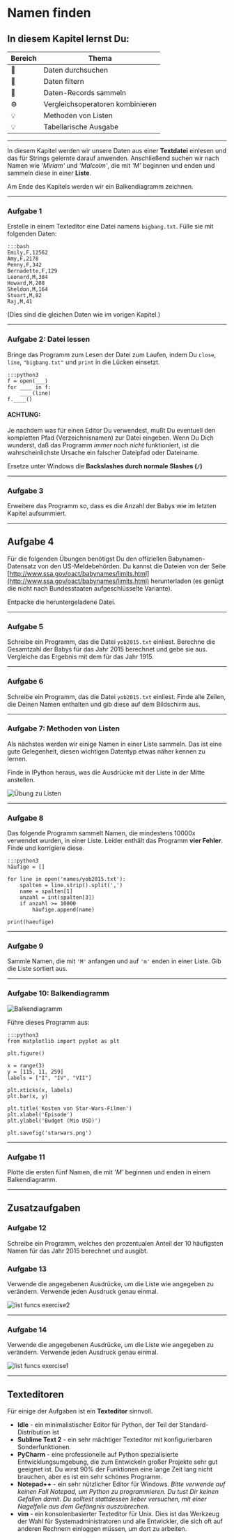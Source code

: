 
# Namen finden

## In diesem Kapitel lernst Du:

| Bereich | Thema |
|---------|-------|
| 💼 | Daten durchsuchen |
| 🔀 | Daten filtern |
| 🔀 | Daten-Records sammeln |
| ⚙ | Vergleichsoperatoren kombinieren |
| 💡 | Methoden von Listen |
| 💡 | Tabellarische Ausgabe |

----

In diesem Kapitel werden wir unsere Daten aus einer **Textdatei** einlesen und das für Strings gelernte darauf anwenden. Anschließend suchen wir nach Namen wie *'Miriam'* und *'Malcolm'*, die mit *'M'* beginnen und enden und sammeln diese in einer **Liste**.

Am Ende des Kapitels werden wir ein Balkendiagramm zeichnen.

----

### Aufgabe 1

Erstelle in einem Texteditor eine Datei namens `bigbang.txt`. Fülle sie mit folgenden Daten:

    :::bash
    Emily,F,12562
    Amy,F,2178
    Penny,F,342
    Bernadette,F,129
    Leonard,M,384
    Howard,M,208
    Sheldon,M,164
    Stuart,M,82
    Raj,M,41

(Dies sind die gleichen Daten wie im vorigen Kapitel.)

----

### Aufgabe 2: Datei lessen

Bringe das Programm zum Lesen der Datei zum Laufen, indem Du `close`, `line`, `"bigbang.txt"` und `print` in die Lücken einsetzt.

    :::python3
    f = open(___)
    for ____ in f:
        ____(line)
    f.____()

#### ACHTUNG:

Je nachdem was für einen Editor Du verwendest, mußt Du eventuell den kompletten Pfad (Verzeichnisnamen) zur Datei eingeben. Wenn Du Dich wunderst, daß das Programm *immer noch nicht* funktioniert, ist die wahrscheinlichste Ursache ein falscher Dateipfad oder Dateiname.

Ersetze unter Windows die **Backslashes durch normale Slashes (`/`)**

----

### Aufgabe 3

Erweitere das Programm so, dass es die Anzahl der Babys wie im letzten Kapitel aufsummiert.

----

## Aufgabe 4

Für die folgenden Übungen benötigst Du den offiziellen Babynamen-Datensatz von den US-Meldebehörden. Du kannst die Dateien von der Seite [http://www.ssa.gov/oact/babynames/limits.html](http://www.ssa.gov/oact/babynames/limits.html) herunterladen (es genügt die nicht nach Bundesstaaten aufgeschlüsselte Variante).

Entpacke die heruntergeladene Datei.

----

### Aufgabe 5

Schreibe ein Programm, das die Datei `yob2015.txt` einliest.
Berechne die Gesamtzahl der Babys für das Jahr 2015 berechnet und gebe sie aus. Vergleiche das Ergebnis mit dem für das Jahr 1915.

----

### Aufgabe 6

Schreibe ein Programm, das die Datei `yob2015.txt` einliest. Finde alle Zeilen, die Deinen Namen enthalten und gib diese auf dem Bildschirm aus.

----

### Aufgabe 7: Methoden von Listen

Als nächstes werden wir einige Namen in einer Liste sammeln. Das ist eine gute Gelegenheit, diesen wichtigen Datentyp etwas näher kennen zu lernen.

Finde in IPython heraus, was die Ausdrücke mit der Liste in der Mitte anstellen.

![Übung zu Listen](../images/lists.png)

----

### Aufgabe 8

Das folgende Programm sammelt Namen, die mindestens 10000x verwendet wurden, in einer Liste. Leider enthält das Programm **vier Fehler**. Finde und korrigiere diese.

    :::python3
    häufige = []

    for line in open('names/yob2015.txt'):
        spalten = line.strip().split(',')
        name = spalten[1]
        anzahl = int(spalten[3])
        if anzahl >= 10000
            häufige.append(name)

    print(haeufige)

----

### Aufgabe 9

Sammle Namen, die mit `'M'` anfangen und auf `'m'` enden in einer Liste. Gib die Liste sortiert aus.

----

### Aufgabe 10: Balkendiagramm

![Balkendiagramm](../images/star_bars.png)

Führe dieses Programm aus:

    :::python3
    from matplotlib import pyplot as plt

    plt.figure()

    x = range(3)
    y = [115, 11, 259]
    labels = ["I", "IV", "VII"]

    plt.xticks(x, labels)
    plt.bar(x, y)

    plt.title('Kosten von Star-Wars-Filmen')
    plt.xlabel('Episode')
    plt.ylabel('Budget (Mio USD)')

    plt.savefig('starwars.png')

----

### Aufgabe 11

Plotte die ersten fünf Namen, die mit *'M'* beginnen und enden in einem Balkendiagramm.

----

## Zusatzaufgaben

### Aufgabe 12

Schreibe ein Programm, welches den prozentualen Anteil der 10 häufigsten Namen für das Jahr 2015 berechnet und ausgibt.


### Aufgabe 13

Verwende die angegebenen Ausdrücke, um die Liste wie angegeben zu verändern. Verwende jeden Ausdruck genau einmal.

![list funcs exercise2](../images/list_funcs2.png)

----

### Aufgabe 14

Verwende die angegebenen Ausdrücke, um die Liste wie angegeben zu verändern. Verwende jeden Ausdruck genau einmal.

![list funcs exercise1](../images/list_funcs1.png)

----

## Texteditoren

Für einige der Aufgaben ist ein **Texteditor** sinnvoll.

* **Idle** - ein minimalistischer Editor für Python, der Teil der Standard-Distribution ist
* **Sublime Text 2** - ein sehr mächtiger Texteditor mit konfigurierbaren Sonderfunktionen.
* **PyCharm** - eine professionelle auf Python spezialisierte Entwicklungsumgebung, die zum Entwickeln großer Projekte sehr gut geeignet ist. Du wirst 90% der Funktionen eine lange Zeit lang nicht brauchen, aber es ist ein sehr schönes Programm.
* **Notepad++** - ein sehr nützlicher Editor für Windows. *Bitte verwende auf keinen Fall Notepad, um Python zu programmieren. Du tust Dir keinen Gefallen damit. Du solltest stattdessen lieber versuchen, mit einer Nagelfeile aus dem Gefängnis auszubrechen.*
* **vim** - ein konsolenbasierter Texteditor für Unix. Dies ist das Werkzeug der Wahl für Systemadministratoren und alle Entwickler, die sich oft auf anderen Rechnern einloggen müssen, um dort zu arbeiten.
